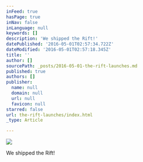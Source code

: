 ```yaml
---
inFeed: true
hasPage: true
inNav: false
inLanguage: null
keywords: []
description: 'We shipped the Rift!'
datePublished: '2016-05-01T02:57:34.722Z'
dateModified: '2016-05-01T02:57:18.345Z'
title: ''
author: []
sourcePath: _posts/2016-05-01-the-rift-launches.md
published: true
authors: []
publisher:
  name: null
  domain: null
  url: null
  favicon: null
starred: false
url: the-rift-launches/index.html
_type: Article

---
```

![](https://the-grid-user-content.s3-us-west-2.amazonaws.com/fe9b2c03-1733-4049-bf09-1cf7ea68159c.jpg)

We shipped the Rift!